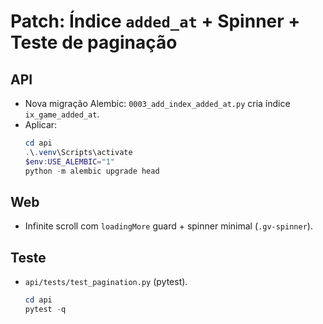 # Patch: Índice `added_at` + Spinner + Teste de paginação

## API
- Nova migração Alembic: `0003_add_index_added_at.py` cria índice `ix_game_added_at`.
- Aplicar:
  ```powershell
  cd api
  .\.venv\Scripts\activate
  $env:USE_ALEMBIC="1"
  python -m alembic upgrade head
  ```

## Web
- Infinite scroll com `loadingMore` guard + spinner minimal (`.gv-spinner`).

## Teste
- `api/tests/test_pagination.py` (pytest).
  ```powershell
  cd api
  pytest -q
  ```
